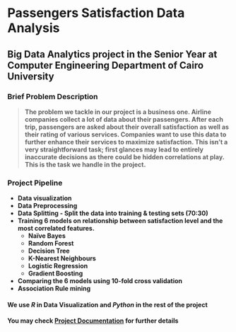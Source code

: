 # Passengers Satisfaction Data Analysis

## Big Data Analytics project in the Senior Year at Computer Engineering Department of Cairo University

### Brief Problem Description

> **The problem we tackle in our project is a business one.
Airline companies collect a lot of data about their passengers. After each trip, passengers are asked about their overall satisfaction as well as their rating of various services.
Companies want to use this data to further enhance their services to maximize satisfaction.
This isn’t a very straightforward task; first glances may lead to entirely inaccurate decisions as there could be hidden correlations at play.
This is the task we handle in the project.**

### Project Pipeline

* **Data visualization**
* **Data Preprocessing**
* **Data Splitting - Split the data into training & testing sets (70:30)**
* **Training 6 models on relationship between satisfaction level and the most correlated features.**
  * **Naïve Bayes**
  * **Random Forest**
  * **Decision Tree**
  * **K-Nearest Neighbours**
  * **Logistic Regression**
  * **Gradient Boosting**
* **Comparing the 6 models using 10-fold cross validation**
* **Association Rule mining**

#### We use *R* in Data Visualization and *Python* in the rest of the project

#### You may check [Project Documentation](https://github.com/OmarKimo/Passengers-Satisfaction-Data-Analysis/blob/master/Report.pdf) for further details
